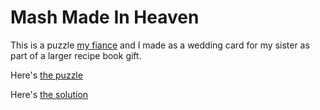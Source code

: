 # Mash Made In Heaven

This is a puzzle [my fiance](https://github.com/dragonaire) and I made as a wedding card for my sister as part of a larger recipe book gift.

Here's [the puzzle](./puzzle.html)

Here's [the solution](./solution.html)


